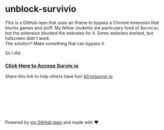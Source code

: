 # unblock-survivio
This is a GitHub repo that uses an iframe to bypass a Chrome extension that blocks games and stuff. My fellow students are particulary fond of Surviv.io, but the extension blocked the websites for it. Some websites worked, but fullscreen didn't work.
<br>
The solution? Make something that can bypass it.
<br>

So I did.

### [Click Here to Access Surviv.io](https://randomblock1.github.io/unblock-survivio/survivio.html "Surviv.io")
Share this link to help others have fun! [bit.ly/surviv-io](http://bit.ly/surviv-io)
<br><br><br><br><br><br><br><br>

Powered by [my GitHub repo](https://github.com/Randomblock1/unblock-survivio) and made with ❤️
